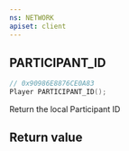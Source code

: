 ```yaml
---
ns: NETWORK
apiset: client
---
```

## PARTICIPANT_ID

```c
// 0x90986E8876CE0A83
Player PARTICIPANT_ID();
```

Return the local Participant ID


## Return value

